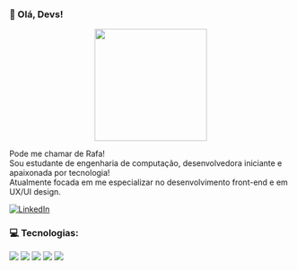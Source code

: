    ### 🖖 Olá, Devs! 
  
<p  align="center" >
  <img width=200px src="https://user-images.githubusercontent.com/54906981/88406298-de88e480-cda6-11ea-8598-b3a094aff881.gif"> 
  </p>



Pode me chamar de Rafa! <br>
Sou estudante de engenharia de computação, desenvolvedora iniciante e apaixonada por tecnologia! <br>
Atualmente focada em me especializar no desenvolvimento front-end e em UX/UI design.<br>

<a href="https://www.linkedin.com/in/rafaela-odr" target="_blank"><img src="https://img.shields.io/badge/LinkedIn-%230077B5.svg?&style=flat-square&logo=linkedin&logoColor=white" alt="LinkedIn"></a> 
  </p>

### 💻 Tecnologias:

<img src="https://img.shields.io/badge/-HTML5-E34F26?style=flat&logo=html5&logoColor=white"> <img src="https://img.shields.io/badge/-CSS3-1572B6?style=flat&logo=css3"> <img src="https://img.shields.io/badge/-Bootstrap-563D7C?style=flat&logo=bootstrap"> <img src="https://img.shields.io/badge/-JavaScript-black?style=flat&logo=javascript"> <img src="https://img.shields.io/badge/-React-black?style=flat&logo=react">


